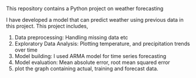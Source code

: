 This repository contains a Python project on weather forecasting

I have developed a model that can predict weather using previous data in this project.
 This project includes,

1. Data preprocessing: Handling missing data etc
2. Exploratory Data Analysis: Plotting temperature, and precipitation trends over time
3. Model building: I used ARMA model for time series forecasting
4. Model evaluation: Mean absolute error, root mean squared error
5. plot the graph containing actual, training and forecast data.

